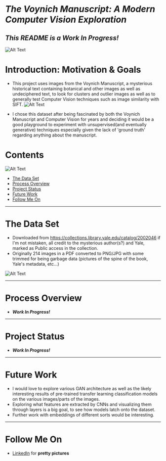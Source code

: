 # _The Voynich Manuscript: A Modern Computer Vision Exploration_

## **_This README is a Work In Progress!_**

![Alt Text](https://i.imgur.com/8APlHbV.jpg)

# Introduction: Motivation & Goals

- This project uses images from the Voynich Manuscript, a mysterious historical text containing botanical and other images as well as undeciphered text, to look for clusters and outlier images as well as to generally test Computer Vision techniques such as image similarity with SIFT.
  ![Alt Text](https://i.imgur.com/QtAnE5E.jpg)

- I chose this dataset after being fascinated by both the Voynich Manuscript and Computer Vision for years and deciding it would be a good playground to experiment with unsupervised(and eventually generative) techniques especially given the lack of 'ground truth' regarding anything about the manuscript.

# Contents

![Alt Text](https://i.imgur.com/Htw2AXz.jpg)

- [The Data Set](#the-data-set)
- [Process Overview](#process-overview)
- [Project Status](#project-status)
- [Future Work](#future-work)
- [Follow Me On](#follow-me-on)

---

# The Data Set

- Downloaded from https://collections.library.yale.edu/catalog/2002046 if I'm not mistaken, all credit to the mysterious author(s?) and Yale, marked as Public access in the collection.
- Originally 214 images in a PDF converted to PNG/JPG with some trimmed for being garbage data (pictures of the spine of the book, Yale's metadata, etc...)

![Alt Text](https://i.imgur.com/JAkzBCu.jpg)

---

# Process Overview

- **_Work In Progress!_**

---

# Project Status

- **_Work In Progress!_**

---

# Future Work

- I would love to explore various GAN architecture as well as the likely interesting results of pre-trained transfer learning classification models on the various images/parts of the images.
- Exploring what features are extracted by CNNs and visualizing them through layers is a big goal, to see how models latch onto the dataset.
- Further work with embeddings of different sorts would be interesting.

---

# Follow Me On

- [LinkedIn](https://www.linkedin.com/in/michael-burak/) for **pretty pictures**
